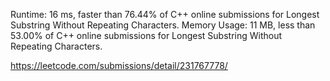 Runtime: 16 ms, faster than 76.44% of C++ online submissions for Longest Substring Without Repeating Characters.
Memory Usage: 11 MB, less than 53.00% of C++ online submissions for Longest Substring Without Repeating Characters.

https://leetcode.com/submissions/detail/231767778/

